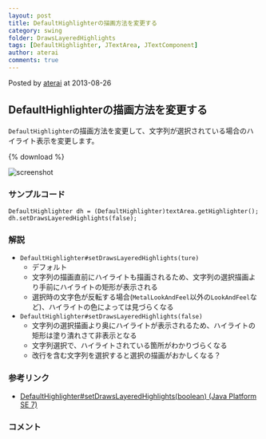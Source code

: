 ```yaml
---
layout: post
title: DefaultHighlighterの描画方法を変更する
category: swing
folder: DrawsLayeredHighlights
tags: [DefaultHighlighter, JTextArea, JTextComponent]
author: aterai
comments: true
---
```


Posted by [aterai](http://terai.xrea.jp/aterai.html) at 2013-08-26

## DefaultHighlighterの描画方法を変更する
`DefaultHighlighter`の描画方法を変更して、文字列が選択されている場合のハイライト表示を変更します。

{% download %}

![screenshot](https://lh6.googleusercontent.com/-yXndYI0LTyA/UhoR8XLek3I/AAAAAAAABy0/BpEfTjjAGwU/s800/DrawsLayeredHighlights.png)

### サンプルコード
<pre class="prettyprint"><code>DefaultHighlighter dh = (DefaultHighlighter)textArea.getHighlighter();
dh.setDrawsLayeredHighlights(false);
</code></pre>

### 解説
- `DefaultHighlighter#setDrawsLayeredHighlights(ture)`
    - デフォルト
    - 文字列の描画直前にハイライトも描画されるため、文字列の選択描画より手前にハイライトの矩形が表示される
    - 選択時の文字色が反転する場合(`MetalLookAndFeel`以外の`LookAndFeel`など)、ハイライトの色によっては見づらくなる
- `DefaultHighlighter#setDrawsLayeredHighlights(false)`
    - 文字列の選択描画より奥にハイライトが表示されるため、ハイライトの矩形は塗り潰れさて非表示となる
    - 文字列選択で、ハイライトされている箇所がわかりづらくなる
    - 改行を含む文字列を選択すると選択の描画がおかしくなる？

<!-- dummy comment line for breaking list -->

### 参考リンク
- [DefaultHighlighter#setDrawsLayeredHighlights(boolean) (Java Platform SE 7)](http://docs.oracle.com/javase/jp/7/api/javax/swing/text/DefaultHighlighter.html#setDrawsLayeredHighlights%28boolean%29)

<!-- dummy comment line for breaking list -->

### コメント
